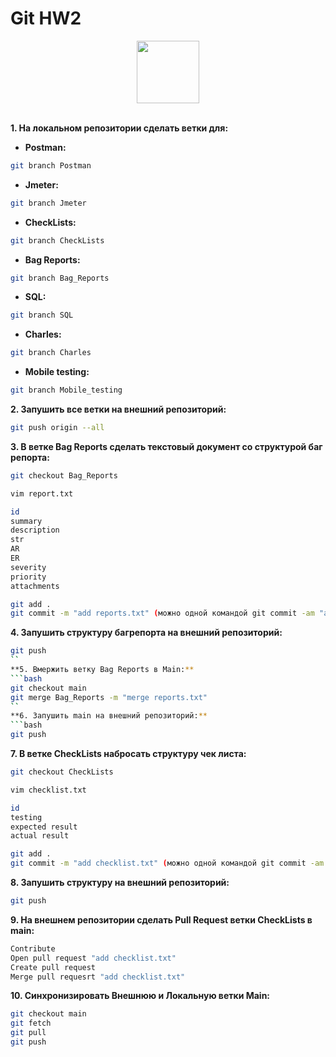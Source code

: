 # Git HW2

<div id="header" align="center">
  <img src="https://upload.wikimedia.org/wikipedia/commons/thumb/e/e0/Git-logo.svg/640px-Git-logo.svg.png" width="100"/>
</div>

\
**1. На локальном репозитории сделать ветки для:**
- **Postman:**
```bash
git branch Postman
```
- **Jmeter:**
```bash
git branch Jmeter
```
- **CheckLists:**
```bash
git branch CheckLists
```
- **Bag Reports:**
```bash
git branch Bag_Reports
```
- **SQL:**
```bash
git branch SQL
```
- **Charles:**
```bash
git branch Charles
```
- **Mobile testing:**
```bash
git branch Mobile_testing
```
**2. Запушить все ветки на внешний репозиторий:** 
```bash
git push origin --all
```
**3. В ветке Bag Reports сделать текстовый документ со структурой баг репорта:**
```bash
git checkout Bag_Reports

vim report.txt

id
summary
description
str
AR
ER
severity
priority
attachments

git add .
git commit -m "add reports.txt" (можно одной командой git commit -am "add reports.txt")
```
**4. Запушить структуру багрепорта на внешний репозиторий:** 
```bash
git push
``
**5. Вмержить ветку Bag Reports в Main:**   
```bash
git checkout main
git merge Bag_Reports -m "merge reports.txt"
``					    
**6. Запушить main на внешний репозиторий:** 
```bash
git push
```
**7. В ветке CheckLists набросать структуру чек листа:**  
```bash
git checkout CheckLists

vim checklist.txt

id
testing
expected result
actual result

git add .
git commit -m "add checklist.txt" (можно одной командой git commit -am "add checklist.txt")
```
**8. Запушить структуру на внешний репозиторий:** 
```bash
git push
```
**9. На внешнем репозитории сделать Pull Request ветки CheckLists в main:**  
```bash
Contribute
Open pull request "add checklist.txt"
Create pull request
Merge pull requesrt "add checklist.txt"
```
**10. Синхронизировать Внешнюю и Локальную ветки Main:**  
```bash
git checkout main
git fetch
git pull
git push
```
